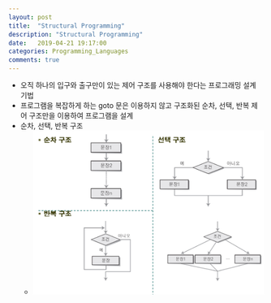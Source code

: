 ```yaml
---
layout: post
title:  "Structural Programming"
description: "Structural Programming"
date:   2019-04-21 19:17:00
categories: Programming_Languages
comments: true
---
```

- 오직 하나의 입구와 출구만이 있는 제어 구조를 사용해야 한다는 프로그래밍 설계 기법
- 프로그램을 복잡하게 하는 goto 문은 이용하지 않고 구조화된 순차, 선택, 반복 제어 구조만을 이용하여 프로그램을 설계
- 순차, 선택, 반복 구조
  - ![순차, 선택, 반복 구조](../../assets/Programming_Languages/34.PNG)
